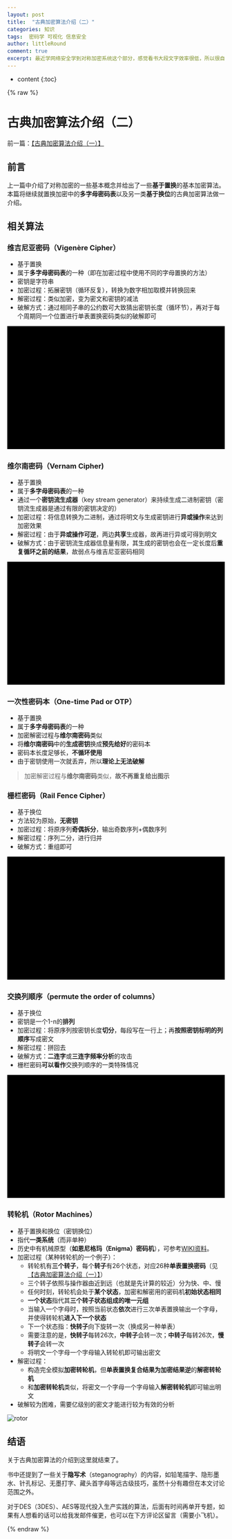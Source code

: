 ```yaml
---
layout: post
title:  "古典加密算法介绍（二）"
categories: 知识
tags:  密码学 可视化 信息安全
author: littleRound
comment: true
excerpt: 最近学网络安全学到对称加密系统这个部分，感觉看书大段文字效率很低，所以很自然的想做一下可视化，既方便自己复习，也方便他人参考；第（二）篇主要介绍对称加密中的多字母密码表以及其他基于换位的加密技术。
---
```


* content
{:toc}

{% raw %}

# 古典加密算法介绍（二）

前一篇：[【古典加密算法介绍（一）】](https://littleround.cn/2019/03/05/%E5%8F%A4%E5%85%B8%E5%8A%A0%E5%AF%86%E7%AE%97%E6%B3%95%E4%BB%8B%E7%BB%8D-%E4%B8%80/)

## 前言

上一篇中介绍了对称加密的一些基本概念并给出了一些**基于置换**的基本加密算法。本篇将继续就置换加密中的**多字母密码表**以及另一类**基于换位**的古典加密算法做一介绍。

## 相关算法

### 维吉尼亚密码（Vigenère Cipher）

- 基于置换
- 属于**多字母密码表**的一种（即在加密过程中使用不同的字母置换的方法）
- 密钥是字符串
- 加密过程：拓展密钥（循环反复），转换为数字相加取模并转换回来
- 解密过程：类似加密，变为密文和密钥的减法
- 破解方式：通过相同子串的公约数可大致猜出密钥长度（循环节），再对于每个周期同一个位置进行单表置换密码类似的破解即可

![Vigenere](/static/post_resource/2019-03-18-1.gif)

### 维尔南密码（Vernam Cipher)

- 基于置换
- 属于**多字母密码表**的一种
- 通过一个**密钥流生成器**（key stream generator）来持续生成二进制密钥（密钥流生成器是通过有限的密钥决定的）
- 加密过程：将信息转换为二进制，通过将明文与生成密钥进行**异或操作**来达到加密效果
- 解密过程：由于**异或操作可逆**，两边**共享**生成器，故再进行异或可得到明文
- 破解方式：由于密钥流生成器信息量有限，其生成的密钥也会在一定长度后**重复循环之前的结果**，故弱点与维吉尼亚密码相同

![Vernam](/static/post_resource/2019-03-18-2.gif)

### 一次性密码本（One-time Pad or OTP）

- 基于置换
- 属于**多字母密码表**的一种
- 加密解密过程与**维尔南密码**类似
- 将**维尔南密码**中的**生成密钥**换成**预先给好**的密码本
- 密码本长度足够长，**不循环使用**
- 由于密钥使用一次就丢弃，所以**理论上无法破解**

>加密解密过程与**维尔南密码**类似，**故不再重复给出图示**

### 栅栏密码（Rail Fence Cipher）

- 基于换位
- 方法较为原始，**无密钥**
- 加密过程：将原序列**奇偶拆分**，输出奇数序列+偶数序列
- 解密过程：序列二分，进行归并
- 破解方式：重组即可

![RF](/static/post_resource/2019-03-18-3.gif)

### 交换列顺序（permute the order of columns）

- 基于换位
- 密钥是一个1-n的**排列**
- 加密过程：将原序列按密钥长度**切分**，每段写在一行上；再**按照密钥标明的列顺序**写成密文
- 解密过程：拼回去
- 破解方式：**二连字**或**三连字频率分析**的攻击
- 栅栏密码**可以看作**交换列顺序的一类特殊情况

![permute_col](/static/post_resource/2019-03-18-4.gif)

### 转轮机（Rotor Machines）

- 基于置换和换位（密钥换位）
- 指代**一类系统**（而非单种）
- 历史中有机械原型（**如恩尼格玛（Enigma）密码机**），可参考[WIKI资料](https://en.wikipedia.org/wiki/Rotor_machine)。
- 加密过程（某种转轮机的一个例子）：
  - 转轮机有**三个转子**，每个**转子**有26个状态，对应26种**单表置换密码**（见[【古典加密算法介绍（一）】](https://littleround.cn/2019/03/05/%E5%8F%A4%E5%85%B8%E5%8A%A0%E5%AF%86%E7%AE%97%E6%B3%95%E4%BB%8B%E7%BB%8D-%E4%B8%80/)）
  - 三个转子依照与操作器由近到远（也就是先计算的较近）分为快、中、慢
  - 任何时刻，转轮机会处于**某个状态**，加密和解密用的密码机**初始状态相同**
  - **一个状态**指代其**三个转子状态组成的唯一元组**
  - 当输入一个字母时，按照当前状态**依次**进行三次单表置换输出一个字母，并使得转轮机**进入下一个状态**
  - 下一个状态指：**快转子**向下旋转一次（换成另一种单表）
  - 需要注意的是，**快转子**每转26次，**中转子**会转一次；**中转子**每转26次，**慢转子**会转一次
  - 将明文一个字母一个字母输入转轮机即可输出密文
- 解密过程：
  - 构造完全模拟**加密转轮机**，但**单表置换复合结果为加密结果逆**的**解密转轮机**
  - 和**加密转轮机**类似，将密文一个字母一个字母输入**解密转轮机**即可输出明文
- 破解较为困难，需要亿级别的密文才能进行较为有效的分析

![rotor](/static/post_resource/2019-03-18-5.gif)

## 结语

关于古典加密算法的介绍到这里就结束了。

书中还提到了一些关于**隐写术**（steganography）的内容，如铅笔描字、隐形墨水、针孔标记、无墨打字、藏头首字母等远古级技巧，虽然十分有趣但在本文讨论范围之外。

对于DES（3DES）、AES等现代投入生产实践的算法，后面有时间再单开专题，如果有人想看的话可以给我发邮件催更，也可以在下方评论区留言（需要小飞机）。

{% endraw %}